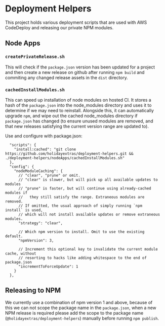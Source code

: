 # Deployment Helpers

This project holds various deployment scripts that are used with AWS CodeDeploy and releasing our private NPM modules.

## Node Apps

### `createPrivateRelease.sh`

This will check if the `package.json` version has been updated for a project and then create a new release on github after running `npm build` and commiting any changed release assets in the `dist` directory.

### `cachedInstallModules.sh`

This can speed up installation of node modules on hosted CI. It stores a hash of the `package.json` into the node_modules directory and uses it to determine if we may need to reinstall. Alongside this, it can automatically upgrade `npm`, and wipe out the cached node_modules directory if `package.json` has changed (to ensure unused modules are removed, and that new releases satisfying the current version range are updated to).

Use and configure with package.json:

```
  "scripts": {
    "install:cached": "git clone https://github.com/holidayextras/deployment-helpers.git && ./deployment-helpers/nodeApps/cachedInstallModules.sh"
  },
  "config": {
    "nodeModuleCaching": {
      // "clear", "prune" or omit.
      // "clear" is slower, but will pick up all available updates to modules
      // "prune" is faster, but will continue using already-cached modules if
      //   they still satisfy the range. Extraneous modules are removed.
      // If omitted, the usual approach of simply running `npm install` is used,
      // which will not install available updates or remove extraneous modules.
      "strategy": "clear",

      // Which npm version to install. Omit to use the existing default.
      "npmVersion": 3,

      // Increment this optional key to invalidate the current module cache, without
      // resorting to hacks like adding whitespace to the end of package.json
      "incrementToForceUpdate": 1
    }
  },
```

## Releasing to NPM

We currently use a combination of npm version 1 and above, because of this we can not scope the package name in the `package.json`, when a new NPM release is required please add the scope to the package name (`@holidayextras/deployment-helpers`) manually before running `npm publish`.
